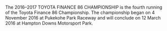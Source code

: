 The 2016–2017 TOYOTA FINANCE 86 CHAMPIONSHIP is the fourth running of the Toyota Finance 86 Championship. The championship began on 4 November 2016 at Pukekohe Park Raceway and will conclude on 12 March 2016 at Hampton Downs Motorsport Park.
